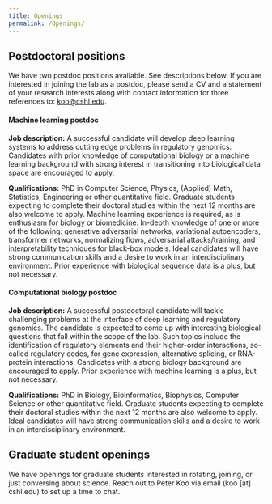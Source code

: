 ```yaml
---
title: Openings
permalink: /Openings/
---
```


## Postdoctoral positions

We have two postdoc positions available. See descriptions below. If you are interested in joining the lab as a postdoc, please send a CV and a statement of your research interests along with contact information for three references to: koo@cshl.edu. 


#### Machine learning postdoc 

<b>Job description:</b> A successful candidate will develop deep learning systems to address cutting edge problems in regulatory genomics. Candidates with prior knowledge of computational biology or a machine learning background with strong interest in transitioning into biological data space are encouraged to apply.  


<b>Qualifications:</b> PhD in Computer Science, Physics, (Applied) Math, Statistics, Engineering or other quantitative field. Graduate students expecting to complete their doctoral studies within the next 12 months are also welcome to apply. Machine learning experience is required, as is enthusiasm for biology or biomedicine. In-depth knowledge of one or more of the following: generative adversarial networks, variational autoencoders, transformer networks, normalizing flows, adversarial attacks/training, and interpretability techniques for black-box models. Ideal candidates will have strong communication skills and a desire to work in an interdisciplinary environment. Prior experience with biological sequence data is a plus, but not necessary.



#### Computational biology postdoc


<b>Job description:</b> A successful postdoctoral candidate will tackle challenging problems at the interface of deep learning and regulatory genomics. The candidate is expected to come up with interesting biological questions that fall within the scope of the lab. Such topics include the identification of regulatory elements and their higher-order interactions, so-called regulatory codes, for gene expression, alternative splicing, or RNA-protein interactions. Candidates with a strong biology background are encouraged to apply. Prior experience with machine learning is a plus, but not necessary. 

<b>Qualifications:</b> PhD in Biology, Bioinformatics, Biophysics, Computer Science or other quantitative field. Graduate students expecting to complete their doctoral studies within the next 12 months are also welcome to apply. Ideal candidates will have strong communication skills and a desire to work in an interdisciplinary environment. 



## Graduate student openings

We have openings for graduate students interested in rotating, joining, or just conversing about science. Reach out to Peter Koo via email (koo [at] cshl.edu) to set up a time to chat.














